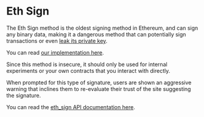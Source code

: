 # Eth Sign

The Eth Sign method is the oldest signing method in Ethereum, and can sign any binary data, making it a dangerous method that can potentially sign transactions or even [leak its private key](https://en.wikipedia.org/wiki/Chosen-ciphertext_attack).

You can read [our implementation here](https://github.com/MetaMask/eth-simple-keyring/blob/master/index.js#L61-L68).

Since this method is insecure, it should only be used for internal experiments or your own contracts that you interact with directly.

When prompted for this type of signature, users are shown an aggressive warning that inclines them to re-evaluate their trust of the site suggesting the signature.

You can read the [eth_sign API documentation here](https://github.com/ethereum/wiki/wiki/JSON-RPC#eth_sign).

